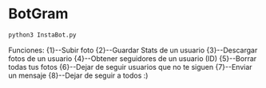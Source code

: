 # BotGram

```bash
python3 InstaBot.py
```
Funciones:
         {1}--Subir foto
         {2}--Guardar Stats de un usuario 
         {3}--Descargar fotos de un usuario
         {4}--Obtener seguidores de un usuario (ID)
         {5}--Borrar todas tus fotos
         {6}--Dejar de seguir usuarios que no te siguen 
         {7}--Enviar un mensaje
         {8}--Dejar de seguir a todos :)

